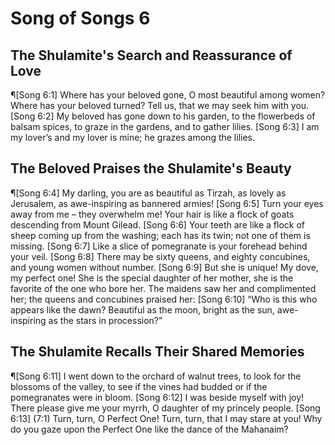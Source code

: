 # Song of Songs 6

## The Shulamite's Search and Reassurance of Love
¶[Song 6:1] Where has your beloved gone, O most beautiful among women? Where has your beloved turned? Tell us, that we may seek him with you.
[Song 6:2] My beloved has gone down to his garden, to the flowerbeds of balsam spices, to graze in the gardens, and to gather lilies.
[Song 6:3] I am my lover’s and my lover is mine; he grazes among the lilies.

## The Beloved Praises the Shulamite's Beauty
¶[Song 6:4] My darling, you are as beautiful as Tirzah, as lovely as Jerusalem, as awe-inspiring as bannered armies!
[Song 6:5] Turn your eyes away from me – they overwhelm me! Your hair is like a flock of goats descending from Mount Gilead.
[Song 6:6] Your teeth are like a flock of sheep coming up from the washing; each has its twin; not one of them is missing.
[Song 6:7] Like a slice of pomegranate is your forehead behind your veil.
[Song 6:8] There may be sixty queens, and eighty concubines, and young women without number.
[Song 6:9] But she is unique! My dove, my perfect one! She is the special daughter of her mother, she is the favorite of the one who bore her. The maidens saw her and complimented her; the queens and concubines praised her:
[Song 6:10] “Who is this who appears like the dawn? Beautiful as the moon, bright as the sun, awe-inspiring as the stars in procession?”

## The Shulamite Recalls Their Shared Memories
¶[Song 6:11] I went down to the orchard of walnut trees, to look for the blossoms of the valley, to see if the vines had budded or if the pomegranates were in bloom.
[Song 6:12] I was beside myself with joy! There please give me your myrrh, O daughter of my princely people.
[Song 6:13] (7:1) Turn, turn, O Perfect One! Turn, turn, that I may stare at you! Why do you gaze upon the Perfect One like the dance of the Mahanaim?
